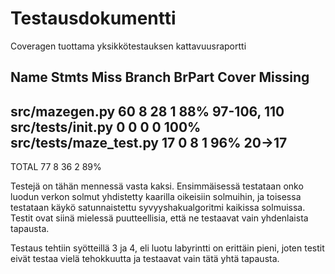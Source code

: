 # Testausdokumentti

Coveragen tuottama yksikkötestauksen kattavuusraportti

Name                     Stmts   Miss Branch BrPart  Cover   Missing
--------------------------------------------------------------------
src/mazegen.py              60      8     28      1    88%   97-106, 110
src/tests/__init__.py        0      0      0      0   100%
src/tests/maze_test.py      17      0      8      1    96%   20->17
--------------------------------------------------------------------
TOTAL                       77      8     36      2    89%


Testejä on tähän mennessä vasta kaksi. Ensimmäisessä testataan onko luodun verkon solmut yhdistetty kaarilla oikeisiin solmuihin, ja toisessa testataan käykö satunnaistettu syvyyshakualgoritmi kaikissa solmuissa. Testit ovat siinä mielessä puutteellisia, että ne testaavat vain yhdenlaista tapausta.

Testaus tehtiin syötteillä 3 ja 4, eli luotu labyrintti on erittäin pieni, joten testit eivät testaa vielä tehokkuutta ja testaavat vain tätä yhtä tapausta.
